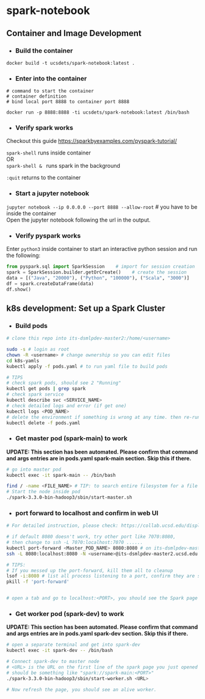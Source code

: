 # spark-notebook

## Container and Image Development

- ### Build the container

`docker build -t ucsdets/spark-notebook:latest .`

- ### Enter into the container

```
# command to start the container
# container definition
# bind local port 8888 to container port 8888

docker run -p 8888:8888 -ti ucsdets/spark-notebook:latest /bin/bash
```

- ### Verify spark works

Checkout this guide https://sparkbyexamples.com/pyspark-tutorial/

`spark-shell` runs inside container  
OR  
`spark-shell & ` runs spark in the background

`:quit` returns to the container

- ### Start a jupyter notebook

`jupyter notebook --ip 0.0.0.0 --port 8888 --allow-root` # you have to be inside the container  
Open the jupyter notebook following the url in the output.

- ### Verify pyspark works
Enter `python3` inside container to start an interactive python session and run the following:  
```python
from pyspark.sql import SparkSession    # import for session creation
spark = SparkSession.builder.getOrCreate()    # create the session
data = [("Java", "20000"), ("Python", "100000"), ("Scala", "3000")]
df = spark.createDataFrame(data)
df.show()
```

## k8s development: Set up a Spark Cluster
- ### Build pods
```bash
# clone this repo into its-dsmlpdev-master2:/home/<username>

sudo -s # login as root
chown -R <username> # change ownership so you can edit files
cd k8s-yamls
kubectl apply -f pods.yaml # to run yaml file to build pods

# TIPS
# check spark pods, should see 2 "Running"
kubectl get pods | grep spark 
# check spark service
kubectl describe svc <SERVICE_NAME>
# check detailed logs and error (if get one)
kubectl logs <POD_NAME>
# delete the environment if something is wrong at any time. then re-run yaml file.
kubectl delete -f pods.yaml
```
- ### Get master pod (spark-main) to work
**UPDATE: This section has been automated. Please confirm that command and args entries are in pods.yaml spark-main section. Skip this if there.**
```bash
# go into master pod
kubectl exec -it spark-main -- /bin/bash

find / -name <FILE_NAME> # TIP: to search entire filesystem for a file
# Start the node inside pod
./spark-3.3.0-bin-hadoop3/sbin/start-master.sh 
```
- ### port forward to localhost and confirm in web UI
```bash 
# For detailed instruction, please check: https://collab.ucsd.edu/display/ETS/Process+%28DRAFT%29%3A+SSH+Tunneling+to+Service+in+k8s+on+dsmlpdev

# if default 8080 doesn't work, try other port like 7070:8080, 
# then change to ssh -L 7070:localhost:7070 ......
kubectl port-forward <Master_POD_NAME> 8080:8080 # on its-dsmlpdev-master2
ssh -L 8080:localhost:8080 -N <username>@its-dsmlpdev-master2.ucsd.edu # on local terminal

# TIPS: 
# If you messed up the port-forward, kill them all to cleanup
lsof -i:8080 # list all process listening to a port, confirm they are safe to delete, then
pkill -f 'port-forward'


# open a tab and go to localhost:<PORT>, you should see the Spark page loading
```
- ### Get worker pod (spark-dev) to work
**UPDATE: This section has been automated. Please confirm that command and args entries are in pods.yaml spark-dev section. Skip this if there.**
```bash
# open a separate terminal and get into spark-dev
kubectl exec -it spark-dev -- /bin/bash

# Connect spark-dev to master node
# <URL> is the URL on the first line of the spark page you just opened (localhost:<PORT>)
# should be something like "spark://spark-main:<PORT>"
./spark-3.3.0-bin-hadoop3/sbin/start-worker.sh <URL>

# Now refresh the page, you should see an alive worker. 
```